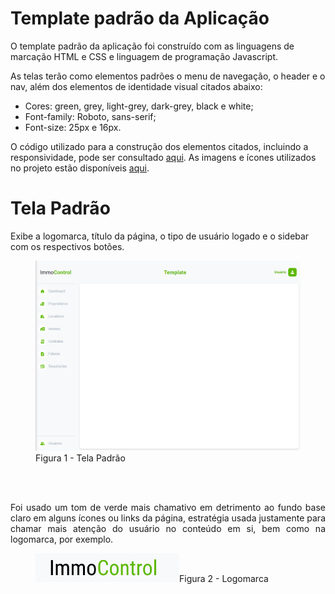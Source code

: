# Template padrão da Aplicação

O template padrão da aplicação foi construído com as linguagens de marcação HTML e CSS e linguagem de programação Javascript.

As telas terão como elementos padrões o menu de navegação, o header e o nav, além dos elementos de identidade visual citados abaixo:

* Cores: green, grey, light-grey, dark-grey, black e white;                        
* Font-family: Roboto, sans-serif;
* Font-size: 25px e 16px.

O código utilizado para a construção dos elementos citados, incluindo a responsividade, pode ser consultado [aqui](https://github.com/ICEI-PUC-Minas-PMV-ADS/pmv-ads-2024-1-e1-proj-web-t6-pmv-ads-2024-1-e1-projeto_locacao/tree/main/codigo-fonte/template_page). As imagens e ícones utilizados no projeto estão disponíveis [aqui](https://github.com/ICEI-PUC-Minas-PMV-ADS/pmv-ads-2024-1-e1-proj-web-t6-pmv-ads-2024-1-e1-projeto_locacao/tree/main/codigo-fonte/src).

# Tela Padrão

Exibe a logomarca, título da página, o tipo de usuário logado e o sidebar com os respectivos botões.
<figure> 
  <img src="img/template_padrao.png"
    <figcaption>Figura 1 - Tela Padrão</figcaption>
</figure><br><br>
<p align="Justify">Foi usado um tom de verde mais chamativo em detrimento ao fundo base claro em alguns ícones ou links da página, estratégia usada justamente para chamar mais atenção do usuário no conteúdo em si, bem como na logomarca, por exemplo. 

<figure> 
  <img src="img/logomarca.png"
    <figcaption>Figura 2 - Logomarca</figcaption>
</figure>








